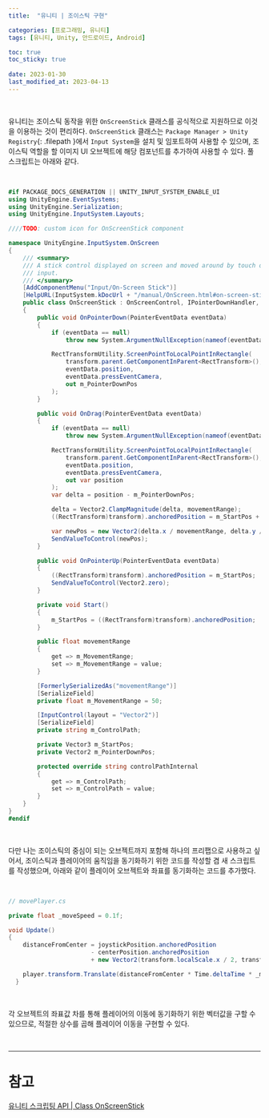 ```yaml
---
title:  "유니티 | 조이스틱 구현"

categories: [프로그래밍, 유니티]
tags: [유니티, Unity, 안드로이드, Android]

toc: true
toc_sticky: true
 
date: 2023-01-30
last_modified_at: 2023-04-13
---
```


<br>

유니티는 조이스틱 동작을 위한 `OnScreenStick` 클래스를 공식적으로 지원하므로 이것을 이용하는 것이 편리하다. `OnScreenStick` 클래스는 `Package Manager > Unity Registry`{: .filepath }에서 `Input System`을 설치 및 임포트하여 사용할 수 있으며, 조이스틱 역할을 할 이미지 UI 오브젝트에 해당 컴포넌트를 추가하여 사용할 수 있다. 풀 스크립트는 아래와 같다.

<br>

```cs
#if PACKAGE_DOCS_GENERATION || UNITY_INPUT_SYSTEM_ENABLE_UI
using UnityEngine.EventSystems;
using UnityEngine.Serialization;
using UnityEngine.InputSystem.Layouts;

////TODO: custom icon for OnScreenStick component

namespace UnityEngine.InputSystem.OnScreen
{
    /// <summary>
    /// A stick control displayed on screen and moved around by touch or other pointer
    /// input.
    /// </summary>
    [AddComponentMenu("Input/On-Screen Stick")]
    [HelpURL(InputSystem.kDocUrl + "/manual/OnScreen.html#on-screen-sticks")]
    public class OnScreenStick : OnScreenControl, IPointerDownHandler, IPointerUpHandler, IDragHandler
    {
        public void OnPointerDown(PointerEventData eventData)
        {
            if (eventData == null)
                throw new System.ArgumentNullException(nameof(eventData));

            RectTransformUtility.ScreenPointToLocalPointInRectangle(
                transform.parent.GetComponentInParent<RectTransform>(),
                eventData.position,
                eventData.pressEventCamera,
                out m_PointerDownPos
            );
        }

        public void OnDrag(PointerEventData eventData)
        {
            if (eventData == null)
                throw new System.ArgumentNullException(nameof(eventData));

            RectTransformUtility.ScreenPointToLocalPointInRectangle(
                transform.parent.GetComponentInParent<RectTransform>(),
                eventData.position,
                eventData.pressEventCamera,
                out var position
            );
            var delta = position - m_PointerDownPos;

            delta = Vector2.ClampMagnitude(delta, movementRange);
            ((RectTransform)transform).anchoredPosition = m_StartPos + (Vector3)delta;

            var newPos = new Vector2(delta.x / movementRange, delta.y / movementRange);
            SendValueToControl(newPos);
        }

        public void OnPointerUp(PointerEventData eventData)
        {
            ((RectTransform)transform).anchoredPosition = m_StartPos;
            SendValueToControl(Vector2.zero);
        }

        private void Start()
        {
            m_StartPos = ((RectTransform)transform).anchoredPosition;
        }

        public float movementRange
        {
            get => m_MovementRange;
            set => m_MovementRange = value;
        }

        [FormerlySerializedAs("movementRange")]
        [SerializeField]
        private float m_MovementRange = 50;

        [InputControl(layout = "Vector2")]
        [SerializeField]
        private string m_ControlPath;

        private Vector3 m_StartPos;
        private Vector2 m_PointerDownPos;

        protected override string controlPathInternal
        {
            get => m_ControlPath;
            set => m_ControlPath = value;
        }
    }
}
#endif
```

<br>

다만 나는 조이스틱의 중심이 되는 오브젝트까지 포함해 하나의 프리팹으로 사용하고 싶어서, 조이스틱과 플레이어의 움직임을 동기화하기 위한 코드를 작성할 겸 새 스크립트를 작성했으며, 아래와 같이 플레이어 오브젝트와 좌표를 동기화하는 코드를 추가했다.

<br>

```cs
// movePlayer.cs

private float _moveSpeed = 0.1f;

void Update()
{
    distanceFromCenter = joystickPosition.anchoredPosition
                       - centerPosition.anchoredPosition
                       + new Vector2(transform.localScale.x / 2, transform.localScale.y / 2);

    player.transform.Translate(distanceFromCenter * Time.deltaTime * _moveSpeed);
  }
```

<br>

각 오브젝트의 좌표값 차를 통해 플레이어의 이동에 동기화하기 위한 벡터값을 구할 수 있으므로, 적절한 상수를 곱해 플레이어 이동을 구현할 수 있다.

<br>

---
# 참고
[유니티 스크립팅 API | Class OnScreenStick](https://docs.unity3d.com/Packages/com.unity.inputsystem@1.0/api/UnityEngine.InputSystem.OnScreen.OnScreenStick.html)